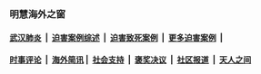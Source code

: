 
### 明慧海外之窗

####  [武汉肺炎](indexes/365.md?t=02241200) &nbsp;|&nbsp;  [迫害案例综述](indexes/328.md?t=02241200) &nbsp;|&nbsp; [迫害致死案例](indexes/277.md?t=02241200)  &nbsp;|&nbsp; [更多迫害案例](indexes/81.md?t=02241200)  &nbsp;|&nbsp; 
####  [时事评论](indexes/19.md?t=02241200) &nbsp;|&nbsp; [海外简讯](indexes/245.md?t=02241200)&nbsp;|&nbsp;  [社会支持](indexes/140.md?t=02241200) &nbsp;|&nbsp; [褒奖决议](indexes/282.md?t=02241200) &nbsp;|&nbsp; [社区报道](indexes/91.md?t=02241200)  &nbsp;|&nbsp; [天人之间](indexes/78.md?t=02241200) 

